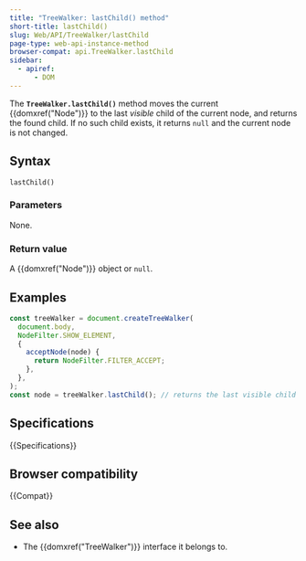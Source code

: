 ```yaml
---
title: "TreeWalker: lastChild() method"
short-title: lastChild()
slug: Web/API/TreeWalker/lastChild
page-type: web-api-instance-method
browser-compat: api.TreeWalker.lastChild
sidebar:
  - apiref:
      - DOM
---
```


The **`TreeWalker.lastChild()`** method moves the current
{{domxref("Node")}} to the last _visible_ child of the current node, and returns
the found child. If no such child exists, it returns `null` and the current node is not changed.

## Syntax

```js-nolint
lastChild()
```

### Parameters

None.

### Return value

A {{domxref("Node")}} object or `null`.

## Examples

```js
const treeWalker = document.createTreeWalker(
  document.body,
  NodeFilter.SHOW_ELEMENT,
  {
    acceptNode(node) {
      return NodeFilter.FILTER_ACCEPT;
    },
  },
);
const node = treeWalker.lastChild(); // returns the last visible child of the root element
```

## Specifications

{{Specifications}}

## Browser compatibility

{{Compat}}

## See also

- The {{domxref("TreeWalker")}} interface it belongs to.
